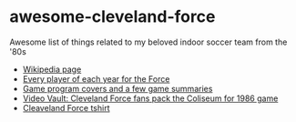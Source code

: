 # awesome-cleveland-force
Awesome list of things related to my beloved indoor soccer team from the '80s

* [Wikipedia page](https://en.wikipedia.org/wiki/Cleveland_Force_(1978%E2%80%9388))
* [Every player of each year for the Force](http://www.nasljerseys.com/MISL/Rosters/Force.Roster.htm)
* [Game program covers and a few game summaries ](http://www.funwhileitlasted.net/tag/cleveland-force/)
* [Video Vault: Cleveland Force fans pack the Coliseum for 1986 game](http://www.newsnet5.com/news/news-archives/video-vault-cleveland-force-fans-pack-the-coliseum-for-1986-game)
* [Cleaveland Force tshirt](http://www.homeshirts.com/index.php/homeshirts/cleveland-force-vintage-logo.html)
